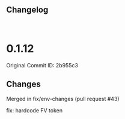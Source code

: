 ## Changelog

<br/>

# 0.1.12

Original Commit ID: 2b955c3

## Changes
Merged in fix&#x2F;env-changes (pull request #43)

fix: hardcode FV token
